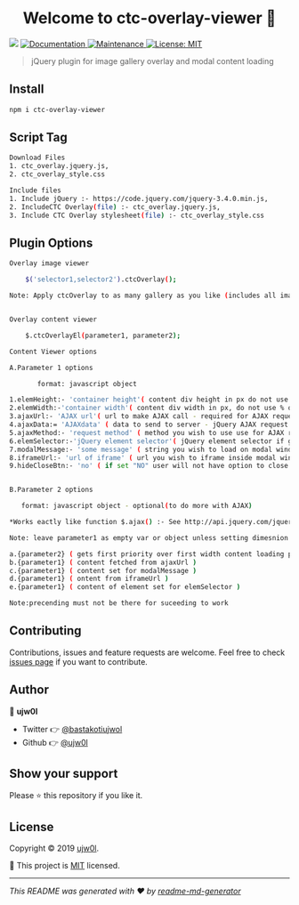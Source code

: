﻿<h1 align="center">Welcome to ctc-overlay-viewer 👋</h1>
<p>
  <img src="https://img.shields.io/badge/version-1.2.3-blue.svg?cacheSeconds=2592000" />
  <a href="https://ujw0l.github.io/ctc-overlay-viewer">
    <img alt="Documentation" src="https://img.shields.io/badge/documentation-yes-brightgreen.svg" target="_blank" />
  </a>
  <a href="https://github.com/ujw0l/ctc-overlay/graphs/commit-activity">
    <img alt="Maintenance" src="https://img.shields.io/badge/Maintained%3F-yes-green.svg" target="_blank" />
  </a>
  <a href="https://github.com/ujw0l/ctc-overlay/blob/master/LICENSE">
    <img alt="License: MIT" src="https://img.shields.io/badge/License-MIT-yellow.svg" target="_blank" />
  </a>
</p>

> jQuery plugin for image gallery overlay and modal content loading

## Install

```sh
npm i ctc-overlay-viewer
```

## Script Tag

```sh
Download Files
1. ctc_overlay.jquery.js,
2. ctc_overlay_style.css

Include files
1. Include jQuery :- https://code.jquery.com/jquery-3.4.0.min.js,
2. IncludeCTC Overlay(file) :- ctc_overlay.jquery.js,
3. Include CTC Overlay stylesheet(file) :- ctc_overlay_style.css

```

## Plugin Options

```sh
Overlay image viewer

	$('selector1,selector2').ctcOverlay();

Note: Apply ctcOverlay to as many gallery as you like (includes all images inside element)


Overlay content viewer

	$.ctcOverlayEl(parameter1, parameter2);

Content Viewer options

A.Parameter 1 options

       format: javascript object

1.elemHeight:- 'container height'( content div height in px do not use % or auto - optional )
2.elemWidth:-'container width'( content div width in px, do not use % or auto - optional )
3.ajaxUrl:- 'AJAX url'( url to make AJAX call - required for AJAX request )
4.ajaxData:= 'AJAXdata' ( data to send to server - jQuery AJAX request format)
5.ajaxMethod:- 'request method' ( method you wish to use use for AJAX request default GET )
6.elemSelector:-'jQuery element selector'( jQuery element selector if getting content of element not making AJAX request )
7.modalMessage:- 'some message' ( string you wish to load on modal window with OK button )
8.iframeUrl:- 'url of iframe' ( url you wish to iframe inside modal window )
9.hideCloseBtn:- 'no' ( if set "NO" user will not have option to close overlay, "YES" if left empty )


B.Parameter 2 options

   format: javascript object - optional(to do more with AJAX)

*Works eactly like function $.ajax() :- See http://api.jquery.com/jquery.ajax/

Note: leave parameter1 as empty var or object unless setting dimesnion Content loading priority

a.{parameter2} ( gets first priority over first width content loading parameter 1 can be use for setting dimesnion and hideCloseBtn )
b.{parameter1} ( content fetched from ajaxUrl )
c.{parameter1} ( content set for modalMessage )
d.{parameter1} ( ontent from iframeUrl )
e.{parameter1} ( content of element set for elemSelector )

Note:precending must not be there for suceeding to work
```

## Contributing

Contributions, issues and feature requests are welcome. Feel free to check [issues page](https://github.com/ujw0l/ctc-overlay/issues) if you want to contribute.

## Author

👤 **ujw0l**

* Twitter 👉 [@bastakotiujwol](https://twitter.com/bastakotiujwol)
* Github 👉 [@ujw0l](https://github.com/ujw0l)

## Show your support

Please ⭐️ this repository if you like it.

## License

Copyright © 2019 [ujw0l](https://github.com/ujw0l).

📜 This project is [MIT](https://github.com/ujw0l/ctc-overlay/blob/master/LICENSE) licensed.

***
_This README was generated with ❤️ by [readme-md-generator](https://github.com/kefranabg/readme-md-generator)_